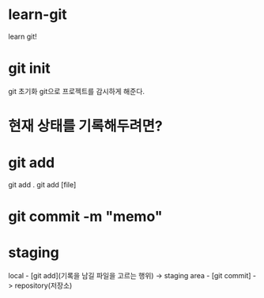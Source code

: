# learn-git

learn git!

# git init
git 초기화 
git으로 프로젝트를 감시하게 해준다.

# 현재 상태를 기록해두려면?

# git add
git add .
git add [file]

# git commit -m "memo"

# staging
local - [git add](기록을 남길 파일을 고르는 행위) -> staging area - [git commit] -> repository(저장소)



